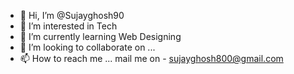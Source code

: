 - 👋 Hi, I’m @Sujayghosh90
- 👀 I’m interested in Tech
- 🌱 I’m currently learning Web Designing
- 💞️ I’m looking to collaborate on ...
- 📫 How to reach me ... mail me on - sujayghosh800@gmail.com

<!---
Sujayghosh90/Sujayghosh90 is a ✨ special ✨ repository because its `README.md` (this file) appears on your GitHub profile.
You can click the Preview link to take a look at your changes.
--->
